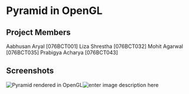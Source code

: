 # Pyramid in OpenGL
## Project Members
Aabhusan Aryal  [076BCT001]
Liza Shrestha [076BCT032]
Mohit Agarwal  [076BCT035]
Prabigya Acharya  [076BCT043]
## Screenshots
![Pyramid rendered in OpenGL](https://media.discordapp.net/attachments/948579639817801768/992785785105432666/unknown.png)![enter image description here](https://media.discordapp.net/attachments/948579639817801768/992785811034603540/unknown.png)
